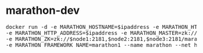 # marathon-dev

<pre>
docker run -d -e MARATHON_HOSTNAME=$ipaddress -e MARATHON_HTTPS_ADDRESS=$ipaddress \
-e MARATHON_HTTP_ADDRESS=$ipaddress -e MARATHON_MASTER=zk://$node1:2181,$node2:2181,$node3:2181/mesos \
-e MARATHON_ZK=zk://$node1:2181,$node2:2181,$node3:2181/marathon1 \ 
-e MARATHON_FRAMEWORK_NAME=marathon1 --name marathon --net host --restart always <image>
</pre>


